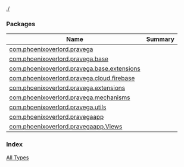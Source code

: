 [./](./index.md)

### Packages

| Name | Summary |
|---|---|
| [com.phoenixoverlord.pravega](com.phoenixoverlord.pravega/index.md) |  |
| [com.phoenixoverlord.pravega.base](com.phoenixoverlord.pravega.base/index.md) |  |
| [com.phoenixoverlord.pravega.base.extensions](com.phoenixoverlord.pravega.base.extensions/index.md) |  |
| [com.phoenixoverlord.pravega.cloud.firebase](com.phoenixoverlord.pravega.cloud.firebase/index.md) |  |
| [com.phoenixoverlord.pravega.extensions](com.phoenixoverlord.pravega.extensions/index.md) |  |
| [com.phoenixoverlord.pravega.mechanisms](com.phoenixoverlord.pravega.mechanisms/index.md) |  |
| [com.phoenixoverlord.pravega.utils](com.phoenixoverlord.pravega.utils/index.md) |  |
| [com.phoenixoverlord.pravegaapp](com.phoenixoverlord.pravegaapp/index.md) |  |
| [com.phoenixoverlord.pravegaapp.Views](com.phoenixoverlord.pravegaapp.-views/index.md) |  |

### Index

[All Types](alltypes/index.md)